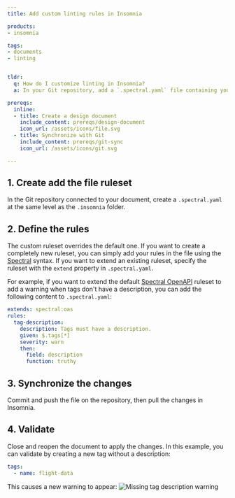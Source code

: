 ```yaml
---
title: Add custom linting rules in Insomnia

products:
- insomnia

tags:
- documents
- linting


tldr: 
  q: How do I customize linting in Insomnia?
  a: In your Git repository, add a `.spectral.yaml` file containing your custom ruleset at the same level as the `.insomnia` folder.

prereqs:
  inline:
  - title: Create a design document
    include_content: prereqs/design-document
    icon_url: /assets/icons/file.svg
  - title: Synchronize with Git
    include_content: prereqs/git-sync
    icon_url: /assets/icons/git.svg

---
```


## 1. Create add the file ruleset

In the Git repository connected to your document, create a `.spectral.yaml` at the same level as the `.insomnia` folder.

## 2. Define the rules

The custom ruleset overrides the default one. If you want to create a completely new ruleset, you can simply add your rules in the file using the [Spectral](https://docs.stoplight.io/docs/spectral/e5b9616d6d50c-rulesets) syntax. If you want to extend an existing ruleset, specify the ruleset with the `extend` property in `.spectral.yaml`.

For example, if you want to extend the default [Spectral OpenAPI](https://docs.stoplight.io/docs/spectral/4dec24461f3af-open-api-rules) ruleset to add a warning when tags don't have a description, you can add the following content to `.spectral.yaml`:

```yaml
extends: spectral:oas
rules:
  tag-description:
    description: Tags must have a description.
    given: $.tags[*]
    severity: warn
    then:
      field: description
      function: truthy
```

## 3. Synchronize the changes

Commit and push the file on the repository, then pull the changes in Insomnia.

## 4. Validate

Close and reopen the document to apply the changes. In this example, you can validate by creating a new tag without a description:
```yaml
tags:
  - name: flight-data
```

This causes a new warning to appear:
![Missing tag description warning](/assets/images/insomnia/custom-linting-warning.png)